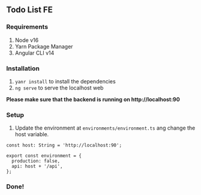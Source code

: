## Todo List FE

### Requirements
1. Node v16
2. Yarn Package Manager
3. Angular CLI v14

### Installation
1. `yanr install` to install the dependencies
2. `ng serve` to serve the localhost web

**Please make sure that the backend is running on http://localhost:90**

### Setup
1. Update the environment at `environments/environment.ts` ang change the host variable.

```
const host: String = 'http://localhost:90';

export const environment = {
  production: false,
  api: host + '/api',
};
```

### Done!
